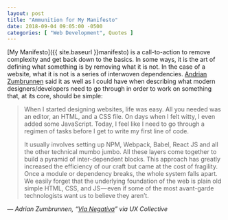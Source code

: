 ```yaml
---
layout: post
title: "Ammunition for My Manifesto"
date: 2018-09-04 09:05:00 -0500
categories: [ "Web Development", Quotes ]
---
```


[My Manifesto]({{ site.baseurl }}manifesto) is a call-to-action to remove complexity and get back down to the basics. In some ways, it is the art of defining what something is by removing what it is not. In the case of a website, what it is not is a series of interwoven dependencies. [Andrian Zumbrunnen](//uxdesign.cc/@azumbrunnen?source=post_header_lockup) said it as well as I could have when describing what modern designers/developers need to go through in order to work on something that, at its core, should be simple: 

> When I started designing websites, life was easy. All you needed was an editor, an HTML, and a CSS file. On days when I felt witty, I even added some JavaScript. Today, I feel like I need to go through a regimen of tasks before I get to write my first line of code.  
>  
> It usually involves setting up NPM, Webpack, Babel, React JS and all the other technical mumbo jumbo. All these layers come together to build a pyramid of inter-dependent blocks. This approach has greatly increased the efficiency of our craft but came at the cost of fragility. Once a module or dependency breaks, the whole system falls apart. We easily forget that the underlying foundation of the web is plain old simple HTML, CSS, and JS — even if some of the most avant-garde technologists want us to believe they aren’t. 

— <cite>Adrian Zumbrunnen, “[Via Negativa](//uxdesign.cc/via-negativa-4bb536f235d5)” via UX Collective</cite>
